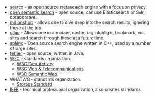 - [searcx](https://searx.me/) - an open source metasearch engine with a focus on privacy.
- [open semantic search](https://www.opensemanticsearch.org/) - open source, can use Elasticsearch or Solr, collaborative.
- [millionshort](https://millionshort.com/) - allows one to dive deep into the search results, ignoring those at the top.
- [diigo](https://diigo.com/) - Allows one to annotate, cache, tag, highlight, bookmark, etc. sites and search through these at a future time.
- [sphinx](http://www.sphinxsearch.com/) - Open source search engine written in C++, used by a number of large sites.
- [terrier](http://terrier.org/) - open source, written in Java.
- [W3C](http://w3.org/) - standards organization.
  - [W3C Data Activity](https://www.w3.org/2013/data/).
  - [W3C Web & Telecommunications](https://www.w3.org/Telco/).
  - [W3C Semantic Web](https://www.w3.org/standards/semanticweb/).
- [WHATWG](https://whatwg.org/) - standards organization.
  - [Storage Standard](https://storage.spec.whatwg.org/)
- [IEEE](https://www.ieee.org/) - technical professional organization, also creates standards.

